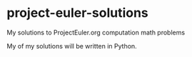 project-euler-solutions
=======================

My solutions to ProjectEuler.org computation math problems

My of my solutions will be written in Python.
